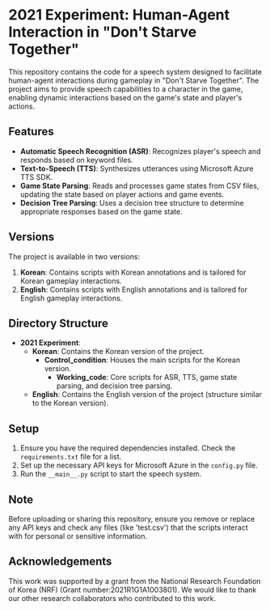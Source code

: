 # 2021 Experiment: Human-Agent Interaction in "Don't Starve Together"

This repository contains the code for a speech system designed to facilitate human-agent interactions during gameplay in "Don't Starve Together". The project aims to provide speech capabilities to a character in the game, enabling dynamic interactions based on the game's state and player's actions.

## Features

- **Automatic Speech Recognition (ASR)**: Recognizes player's speech and responds based on keyword files.
- **Text-to-Speech (TTS)**: Synthesizes utterances using Microsoft Azure TTS SDK.
- **Game State Parsing**: Reads and processes game states from CSV files, updating the state based on player actions and game events.
- **Decision Tree Parsing**: Uses a decision tree structure to determine appropriate responses based on the game state.

## Versions

The project is available in two versions:
1. **Korean**: Contains scripts with Korean annotations and is tailored for Korean gameplay interactions.
2. **English**: Contains scripts with English annotations and is tailored for English gameplay interactions.

## Directory Structure

- **2021 Experiment**:
  - **Korean**: Contains the Korean version of the project.
    - **Control_condition**: Houses the main scripts for the Korean version.
      - **Working_code**: Core scripts for ASR, TTS, game state parsing, and decision tree parsing.
  - **English**: Contains the English version of the project (structure similar to the Korean version).

## Setup

1. Ensure you have the required dependencies installed. Check the `requirements.txt` file for a list.
2. Set up the necessary API keys for Microsoft Azure in the `config.py` file.
3. Run the `__main__.py` script to start the speech system.

## Note

Before uploading or sharing this repository, ensure you remove or replace any API keys and check any files (like 'test.csv') that the scripts interact with for personal or sensitive information.

## Acknowledgements

This work was supported by a grant from the National Research Foundation of Korea (NRF) (Grant number:2021R1G1A1003801). 
We would like to thank our other research collaborators who contributed to this work.
